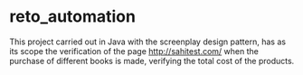 # reto_automation

This project carried out in Java with the screenplay design pattern, has as its scope 
the verification of the page http://sahitest.com/ when the purchase of different books is made,
verifying the total cost of the products.
